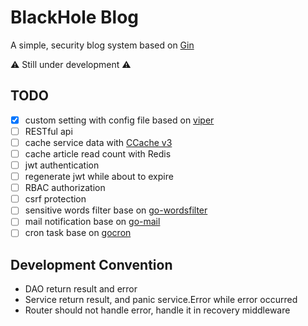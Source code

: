 # BlackHole Blog

A simple, security blog system based on [Gin](https://github.com/gin-gonic/gin)

⚠ Still under development ⚠

## TODO

- [x] custom setting with config file based on [viper](https://github.com/spf13/viper)
- [ ] RESTful api
- [ ] cache service data with [CCache v3](https://github.com/karlseguin/ccache)
- [ ] cache article read count with Redis
- [ ] jwt authentication
- [ ] regenerate jwt while about to expire
- [ ] RBAC authorization
- [ ] csrf protection
- [ ] sensitive words filter base on [go-wordsfilter](https://github.com/syyongx/go-wordsfilter)
- [ ] mail notification base on [go-mail](https://github.com/wneessen/go-mail)
- [ ] cron task base on [gocron](https://github.com/go-co-op/gocron)

## Development Convention

- DAO return result and error
- Service return result, and panic service.Error while error occurred
- Router should not handle error, handle it in recovery middleware